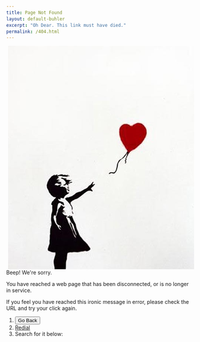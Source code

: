 ```yaml
---
title: Page Not Found
layout: default-buhler
excerpt: "Oh Dear. This link must have died."
permalink: /404.html
---
```


<img src="/img/banksyheart.jpg" alt="Banksy heart" align="left" hspace="5">

Beep! We're sorry. 

You have reached a web page that has been disconnected, or is no longer in service. 

If you feel you have reached this ironic message in error, please check the URL and try your click again.

1. <button onclick="goBack()">Go Back</button>
2. [Redial](keithbuhler.com)
3. Search for it below:

<script type="text/javascript">
  var GOOG_FIXURL_LANG = 'en';
  var GOOG_FIXURL_SITE = '{{ site.url }}'
</script>
<script type="text/javascript"
  src="//linkhelp.clients.google.com/tbproxy/lh/wm/fixurl.js">
</script>

<script>
function goBack() {
    window.history.back();
}
</script>



